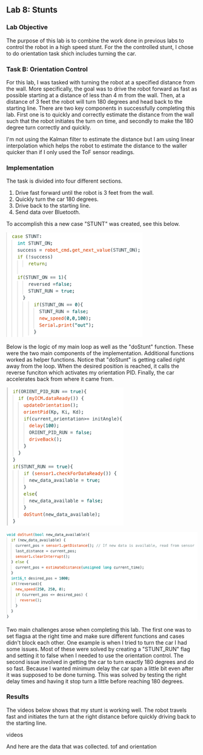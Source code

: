 ## Lab 8: Stunts

### Lab Objective

The purpose of this lab is to combine the work done in previous labs to control the robot in a high speed stunt. For the the controlled stunt, I chose to do orientation task shich includes turning the car.

### Task B: Orientation Control

For this lab, I was tasked with turning the robot at a specified distance from the wall. More specifically, the goal was to drive the robot forward as fast as possible starting at a distance of less than 4 m from the wall. Then, at a distance of 3 feet the robot will turn 180 degrees and head back to the starting line. There are two key components in successfully completing this lab. First one is to quickly and correctly estimate the distance from the wall such that the robot initiates the turn on time, and secondly to make the 180 degree turn correctly and quickly.

I'm not using the Kalman filter to estimate the distance but I am using linear interpolation which helps the robot to estimate the distance to the waller quicker than if I only used the ToF sensor readings.

### Implementation

The task is divided into four different sections.

1. Drive fast forward until the robot is 3 feet from the wall.
2. Quickly turn the car 180 degrees.
3. Drive back to the starting line.
4. Send data over Bluetooth.

To accomplish this a new case "STUNT" was created, see this below.

![advert](https://github.com/segergabriel/FastRobots/blob/main/images/8stunt.png?raw=true)

Below is the logic of my main loop as well as the "doStunt" function. These were the two main components of the implementation. Additional functions worked as helper functions. Notice that "doStunt" is getting called right away from the loop. When the desired position is reached, it calls the reverse funciton which activates my orientation PID. Finally, the car accelerates back from where it came from. 

![advert](https://github.com/segergabriel/FastRobots/blob/main/images/8loop.png?raw=true)

![advert](https://github.com/segergabriel/FastRobots/blob/main/images/8dostunt.png?raw=true)

Two main challenges arose when completing this lab. The first one was to set flagsa at the right time and make sure different functions and cases didn't block each other. One example is when I tried to turn the car I had some issues. Most of these were solved by creating a "STUNT_RUN" flag and setting it to false when I needed to use the orientation control. The second issue involved in getting the car to turn exactly 180 degrees and do so fast. Because I wanted minimum delay the car span a little bit even after it was supposed to be done turning. This was solved by testing the right delay times and having it stop turn a little before reaching 180 degrees. 

### Results

The videos below shows that my stunt is working well. The robot travels fast and initiates the turn at the right distance before quickly driving back to the starting line. 

videos

And here are the data that was collected. tof and orientation

